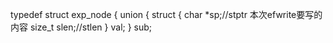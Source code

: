 typedef struct exp_node {
  union {
    struct {
       char *sp;//stptr 本次efwrite要写的内容
       size_t slen;//stlen
    } val;
  } sub;